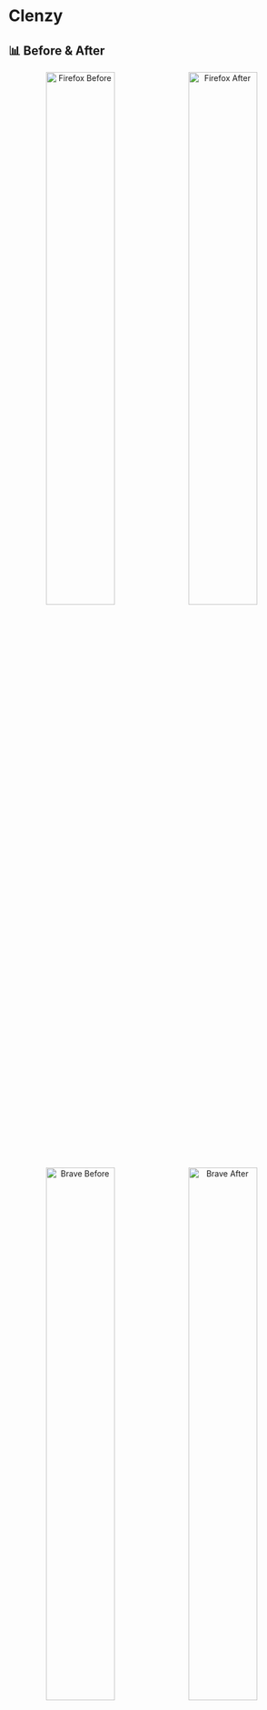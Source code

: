 # Clenzy

## 📊 Before & After

<div align="center">

<p float="left">
  <img src="https://github.com/user-attachments/assets/f725b808-16f6-46a8-a142-fda8524573eb" width="49%" alt="Firefox Before" />
  <img src="https://github.com/user-attachments/assets/e2c34fda-d702-468e-8e09-d7330db5a756" width="49%" alt="Firefox After" />
</p>

<p float="left">
  <img src="https://github.com/user-attachments/assets/fd87a354-8bf8-4784-a532-4276e640c7d1" width="49%" alt="Brave Before" />
  <img src="https://github.com/user-attachments/assets/89f070aa-ca45-4ee5-8f4e-a8f6c0ceec39" width="49%" alt="Brave After" />
</p>

</div>

<div align="center">

![Demo Gif](https://github.com/user-attachments/assets/a0f83293-eac0-4490-b38d-cb173f82a662)

[![License: MIT](https://img.shields.io/badge/License-MIT-blue.svg)](https://opensource.org/licenses/MIT)
![Platform](https://img.shields.io/badge/platform-Windows%20%7C%20macOS%20%7C%20Linux-lightgrey)

</div>

## 🚀 Overview

Quickly disable AI, tracking, crypto, and other garbage features from some browsers.

## ✅ Supported Platforms

### Operating Systems
- Windows
- macOS
- Linux (snap, flatpak, and local installations)

### Browsers
- Brave (stable and nightly)
- Firefox (stable, nightly, beta, and developer edition)
- Zen Browser

## ✨ Features

- **Opinionated Defaults** - Pre-configured settings for a clean experience
- **Automatic Backup Creation** - Safely restore if needed
- **Vertical Tabs** - Enabled by default (disable with `--no-vertical-tabs` flag)
- **Automatic** - Use auto confirmation flag (`-Y`) for script automation
- **Betterfox.js** - For Firefox & Zen: Fetches & installs the latest Betterfox.js with extra tweaks

## 🤔 Why?

Modern browsers come loaded with:
- Embedded AI assistants
- Cryptocurrency wallets
- Tracking mechanisms
- Bloat

These not only slow down your browsing experience but also compromise your privacy. I got tired of spending 30 minutes everytime I installed a browser to disable features and configure individual flags.

## ❓Will you support my favorite browser?
#### Open an issue, but I will not add support for:
- Google Chrome, Edge, Opera (including GX): They are too far gone, and whoever uses them most likely doesn't care about their privacy.
- Vivaldi: I don't like it, and with all its "features", it's very subjective to configure.
- Any already light browser. E.g., Safari, Arc, Waterfox, Pale Moon, Orion, Tor, Floorp(?), Cromite, Bromite, Thorium, Ungoogled Chromium, etc.
  - Zen is only here for a small few User.js tweaks [in the official Betterfox repo](https://github.com/yokoffing/Betterfox/blob/main/zen/user.js).
- ANY AI browser (e.g. Dia)

## 🧩 Recommended
### Browsers
- Windows: Firefox, Brave
- Linux: Firefox, Brave<!--, Orion (in the future)-->
- macOS: Firefox, Orion, Safari<br>
<small>*(Zen is interchangeable with Firefox)*</small>

### Search Engines
- [Kagi](https://kagi.com) (paid)
- [DuckDuckGo](https://duckduckgo.com) 

### Extensions
- uBlock Origin
- Your favorite password manager (1Password or Bitwarden)
- That's it.
